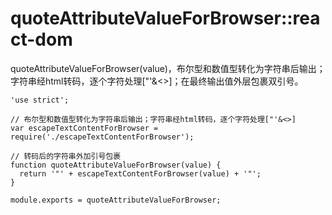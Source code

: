 # quoteAttributeValueForBrowser::react-dom

quoteAttributeValueForBrowser(value)，布尔型和数值型转化为字符串后输出；字符串经html转码，逐个字符处理["'&<>]；在最终输出值外层包裹双引号。

    'use strict';
    
    // 布尔型和数值型转化为字符串后输出；字符串经html转码，逐个字符处理["'&<>]
    var escapeTextContentForBrowser = require('./escapeTextContentForBrowser');
    
    // 转码后的字符串外加引号包裹
    function quoteAttributeValueForBrowser(value) {
      return '"' + escapeTextContentForBrowser(value) + '"';
    }
    
    module.exports = quoteAttributeValueForBrowser;